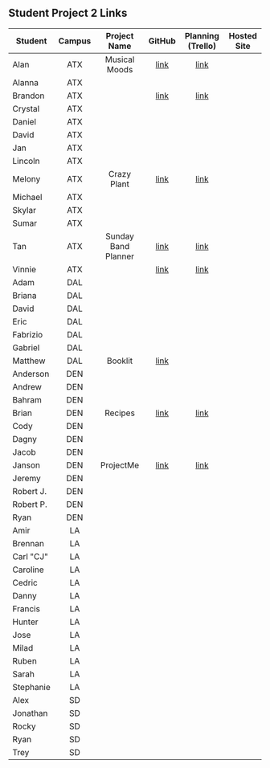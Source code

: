 ## Student Project 2 Links

| Student | Campus | Project Name | GitHub | Planning (Trello) | Hosted Site |
|---|:---:|:---:|:---:|:---:|:---:|
| Alan | ATX | Musical Moods | [link](https://github.com/acmccracken/musical-moods) | [link](https://trello.com/b/5z1oLtUB/musical-moods) |  |
| Alanna | ATX |  |  |  |  |
| Brandon | ATX |  | [link](https://github.com/bcarteratx/Project-2) | [link](https://trello.com/b/uvBFd4uH/project-2-crud-app) |  |
| Crystal | ATX |  |  |  |  |
| Daniel | ATX |  |  |  |  |
| David | ATX |  |  |  |  |
| Jan | ATX |  |  |  |  |
| Lincoln | ATX |  |  |  |  |
| Melony | ATX | Crazy Plant | [link](https://github.com/msegnit/crazyplant) | [link](https://trello.com/b/sUPXFcDF/crazy-plant) |  |
| Michael | ATX |  |  |  |  |
| Skylar | ATX |  |  |  |  |
| Sumar | ATX |  |  |  |  |
| Tan | ATX | Sunday Band Planner | [link](https://github.com/zeroxposur18/sunday-band-planner) | [link](https://trello.com/b/kX6lgmwK/sunday-band-planner) |  |
| Vinnie | ATX |  | [link](https://github.com/vin23-dev/SEIproject2) | [link](https://trello.com/b/KWHND6VV/sei-project-2-workflow) |  |
| Adam | DAL |  |  |  |  |
| Briana | DAL |  |  |  |  |
| David | DAL |  |  |  |  |
| Eric | DAL |  |  |  |  |
| Fabrizio | DAL |  |  |  |  |
| Gabriel | DAL |  |  |  |  |
| Matthew | DAL | Booklit | [link](https://github.com/Matthew-Coalson/Booklit) |  |  |
| Anderson | DEN |  |  |  |  |
| Andrew | DEN |  |  |  |  |
| Bahram | DEN |  |  |  |  |
| Brian | DEN | Recipes | [link](https://github.com/brianbellini/recipes) | [link](https://trello.com/b/a2yZklq4/project-2) |  |
| Cody | DEN |  |  |  |  |
| Dagny | DEN |  |  |  |  |
| Jacob | DEN |  |  |  |  |
| Janson | DEN | ProjectMe | [link](https://github.com/jayjaybunce/project-me) | [link](https://trello.com/b/ZpDc0BVY/projectme) |  |
| Jeremy | DEN |  |  |  |  |
| Robert J. | DEN |  |  |  |  |
| Robert P. | DEN |  |  |  |  |
| Ryan | DEN |  |  |  |  |
| Amir | LA |  |  |  |  |
| Brennan | LA |  |  |  |  |
| Carl "CJ" | LA |  |  |  |  |
| Caroline | LA |  |  |  |  |
| Cedric | LA |  |  |  |  |
| Danny | LA |  |  |  |  |
| Francis | LA |  |  |  |  |
| Hunter | LA |  |  |  |  |
| Jose | LA |  |  |  |  |
| Milad | LA |  |  |  |  |
| Ruben | LA |  |  |  |  |
| Sarah | LA |  |  |  |  |
| Stephanie | LA |  |  |  |  |
| Alex | SD |  |  |  |  |
| Jonathan | SD |  |  |  |  |
| Rocky | SD |  |  |  |  |
| Ryan | SD |  |  |  |  |
| Trey | SD |  |  |  |  |
